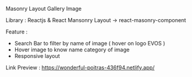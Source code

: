 Masonry Layout Gallery Image

Library :
Reactjs & React Mansonry Layout -> react-masonry-component

Feature :
- Search Bar to filter by name of image ( hover on logo EVOS )
- Hover image to know name category of image
- Responsive layout

Link Preview :
https://wonderful-poitras-436f94.netlify.app/
